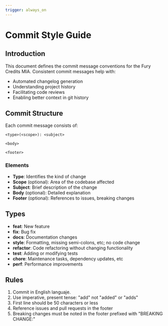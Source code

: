 ```yaml
---
trigger: always_on
---
```


# Commit Style Guide

## Introduction

This document defines the commit message conventions for the Fury Credits MIA. Consistent commit messages help with:

- Automated changelog generation
- Understanding project history
- Facilitating code reviews
- Enabling better context in git history

## Commit Structure

Each commit message consists of:

```
<type>(<scope>): <subject>

<body>

<footer>
```

### Elements

- **Type**: Identifies the kind of change
- **Scope** (optional): Area of the codebase affected
- **Subject**: Brief description of the change
- **Body** (optional): Detailed explanation
- **Footer** (optional): References to issues, breaking changes

## Types

- **feat**: New feature
- **fix**: Bug fix
- **docs**: Documentation changes
- **style**: Formatting, missing semi-colons, etc; no code change
- **refactor**: Code refactoring without changing functionality
- **test**: Adding or modifying tests
- **chore**: Maintenance tasks, dependency updates, etc
- **perf**: Performance improvements

## Rules

1. Commit in English languaje.
2. Use imperative, present tense: "add" not "added" or "adds"
3. First line should be 50 characters or less
4. Reference issues and pull requests in the footer
5. Breaking changes must be noted in the footer prefixed with "BREAKING CHANGE:"